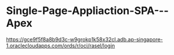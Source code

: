# Single-Page-Appliaction-SPA---Apex
https://gce9f5f8a8b9d3c-w9grokp1k58x32cl.adb.ap-singapore-1.oraclecloudapps.com/ords/r/oci/rasel/login
